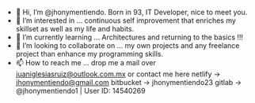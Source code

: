 - 👋 Hi, I’m @jhonymentiendo. Born in 93, IT Developer, nice to meet you. 
- 👀 I’m interested in ... continuous self improvement that enriches my skillset as well as my life and habits.
- 🌱 I’m currently learning ... Architectures and returning to the basics !!!
- 💞️ I’m looking to collaborate on ... my own projects and any freelance project than enhance my programming skills.
- 📫 How to reach me ... drop me a mail over juaniglesiasruiz@outlook.com.mx or contact me here
netlify   -> jhonymentiendo@gmail.com
bitbucket -> jhonymentiendo23
gitlab    -> @jhonymentiendo1   |   User ID: 14540269



<!---
jhonymentiendo/jhonymentiendo is a ✨ special ✨ repository because its `README.md` (this file) appears on your GitHub profile.
You can click the Preview link to take a look at your changes.
--->
